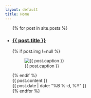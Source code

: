 ```yaml
---
layout: default
title: Home
---
```


<ul class="post-list">
    {% for post in site.posts %}
      <li>
<article class="post-article">
  <h3><a href="{{ site.url }}/{{ post.url }}">{{ post.title }}</a></h3>
 {% if post.img !=null %}
          <figure>
              <img src="/img/posts/{{ post.img }}" class="post-img" alt="{{ post.caption }}">
            </a>
              <figcaption>{{ post.caption }}</figcaption>
          </figure>
  {% endif %}

  <div class="content">
      {{ post.content }}
  </div>
  <div>
    <span class="post-meta">{{ post.date | date: "%B %-d, %Y" }}</span>
  </div>
</article>
  </li>
    {% endfor %}
  </ul>



